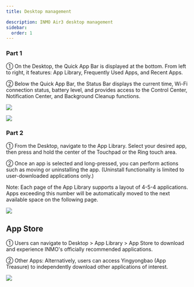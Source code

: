 ```yaml
---
title: Desktop management

description: INMO Air3 desktop management
sidebar:
  order: 1
---
```


### Part 1

① On the Desktop, the Quick App Bar is displayed at the bottom. From left to right, it features: App Library, Frequently Used Apps, and Recent Apps.

② Below the Quick App Bar, the Status Bar displays the current time, Wi-Fi connection status, battery level, and provides access to the Control Center, Notification Center, and Background Cleanup functions.

![](public/images/air3/desktop-management-1.png)

![](public/images/air3/desktop-management-2.png)

### Part 2

① From the Desktop, navigate to the App Library. Select your desired app, then press and hold the center of the Touchpad or the Ring touch area.

② Once an app is selected and long-pressed, you can perform actions such as moving or uninstalling the app. (Uninstall functionality is limited to user-downloaded applications only.)

Note: Each page of the App Library supports a layout of 4-5-4 applications. Apps exceeding this number will be automatically moved to the next available space on the following page.

![](public/images/air3/desktop-management-3.jpg)

## App Store

① Users can navigate to Desktop > App Library > App Store to download and experience INMO's officially recommended applications.

② Other Apps: Alternatively, users can access Yingyongbao (App Treasure) to independently download other applications of interest.

![](public/images/air3/desktop-management-4.png)



